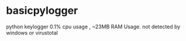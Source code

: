 # basicpylogger
python keylogger
0.1% cpu usage , ~23MB RAM Usage.
not detected by windows or virustotal

